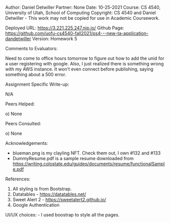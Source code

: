 ﻿Author:    Daniel Detwiller
Partner:   None
Date:      10-25-2021
Course:    CS 4540, University of Utah, School of Computing
Copyright: CS 4540 and Daniel Detwiller - This work may not be copied for use in Academic Coursework.

Deployed URL:  https://3.221.225.247.nip.io/
Github Page:   https://github.com/uofu-cs4540-fall2021/ps4---new-ta-application-dandetwiller
Version: Homework 5

Comments to Evaluators:

  Need to come to office hours tomorrow to figure out how to add the unid for a user registering with google. Also, I just realized there is something
  wrong with my AWS instance. It won't even connect before publishing, saying something about a 500 error.

Assignment Specific Write-up:

  N/A

Peers Helped:

  o) None

Peers Consulted:

   o) None

Acknowledgements:
   - blueman.png is my clayling NFT. Check them out, I own #132 and #133
   - DummyResume.pdf is a sample resume downloaded from https://writing.colostate.edu/guides/documents/resume/functionalSample.pdf

References:

   1. All styling is from Bootstrap.
   2. Datatables - https://datatables.net/
   3. Sweet Alert 2 - https://sweetalert2.github.io/
   3. Google Authentication

UI/UX choices:
	- I used boostrap to style all the pages.